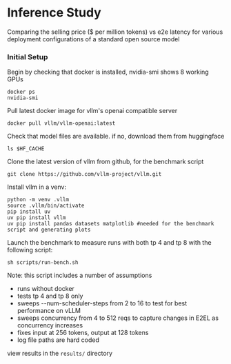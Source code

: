 # Inference Study
Comparing the selling price  ($ per million tokens) vs e2e latency for various deployment configurations of a standard open source model



### Initial Setup
Begin by checking that docker is installed, nvidia-smi shows 8 working GPUs
```
docker ps
nvidia-smi
```

Pull latest docker image for vllm's openai compatible server
```
docker pull vllm/vllm-openai:latest
```

Check that model files are available. if no, download them from huggingface 
```
ls $HF_CACHE
```

Clone the latest version of vllm from github, for the benchmark script
```
git clone https://github.com/vllm-project/vllm.git
```

Install vllm in a venv:
```
python -m venv .vllm
source .vllm/bin/activate
pip install uv
uv pip install vllm
uv pip install pandas datasets matplotlib #needed for the benchmark script and generating plots
```

Launch the benchmark to measure runs with both tp 4 and tp 8 with the following script:
```
sh scripts/run-bench.sh
```

Note: this script includes a number of assumptions
* runs without docker
* tests tp 4 and tp 8 only
* sweeps --num-scheduler-steps from 2 to 16 to test for best performance on vLLM
* sweeps concurrency from 4 to 512 reqs to capture changes in E2EL as concurrency increases
* fixes input at 256 tokens, output at 128 tokens 
* log file paths are hard coded

view results in the `results/` directory

